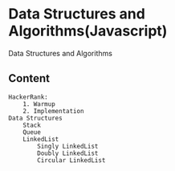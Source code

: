 # Data Structures and Algorithms(Javascript)

   Data Structures and Algorithms

## Content

    HackerRank:
        1. Warmup
        2. Implementation
    Data Structures
        Stack
        Queue
        LinkedList
            Singly LinkedList
            Doubly LinkedList
            Circular LinkedList
